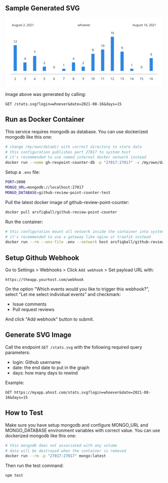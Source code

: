 ## Sample Generated SVG
![nkjnsvs](tests/snippet-svg/generated.svg)

Image above was generated by calling:
```
GET /stats.svg?login=whoever&date=2021-08-16&days=15
```

## Run as Docker Container
This service requires mongodb as database. You can use dockerized mongodb like this one:
```sh
# change /my/own/datadir with correct directory to store data
# this configuration publishes port 27017 to system host
# it's recommended to use named internal docker network instead
docker run --name gh-revpoint-counter-db -p "27017:27017" -v /my/own/datadir:/data/db -d mongo:latest
```

Setup a `.env` file:
```sh
PORT=3000
MONGO_URL=mongodb://localhost:27017
MONGO_DATABASE=github-review-point-counter-test
```

Pull the latest docker image of github-review-point-counter:
```sh
docker pull arsfiqball/github-review-point-counter
```

Run the container:
```sh
# this configuration mount all network inside the container into system host
# it's recommended to use a gateway like nginx or traefik instead
docker run --rm --env-file .env --network host arsfiqball/github-review-point-counter:latest
```

## Setup Github Webhook
Go to Settings > Webhooks > Click `Add webhook` > Set payload URL with:
```
https://theapp.yourhost.com/webhook
```

On the option "Which events would you like to trigger this webhook?", select "Let me select individual events" and checkmark:
- Issue comments
- Pull request reviews

And click "Add webhook" button to submit.

## Generate SVG Image
Call the endpoint `GET /stats.svg` with the following required query parameters:
- login: Github username
- date: the end date to put in the graph
- days: how many days to rewind

Example:
```
GET https://myapp.ahost.com/stats.svg?login=whoever&date=2021-08-16&days=15
```


## How to Test
Make sure you have setup mongodb and configure MONGO_URL and MONGO_DATABASE environment variables with correct value.
You can use dockerized mongodb like this one:
```sh
# this mongodb does not associated with any volume
# data will be destroyed when the container is removed
docker run --rm -p "27017:27017" mongo:latest
```

Then run the test command:
```sh
npm test
```
